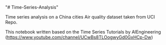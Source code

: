 "# Time-Series-Analysis" 


Time series analysis on a China cities Air quality dataset taken from UCI Repo. 

This notebook written based on the Time Series Tutorials by AIEngineering (https://www.youtube.com/channel/UCwBs8TLOogwyGd0GxHCp-Dw)
